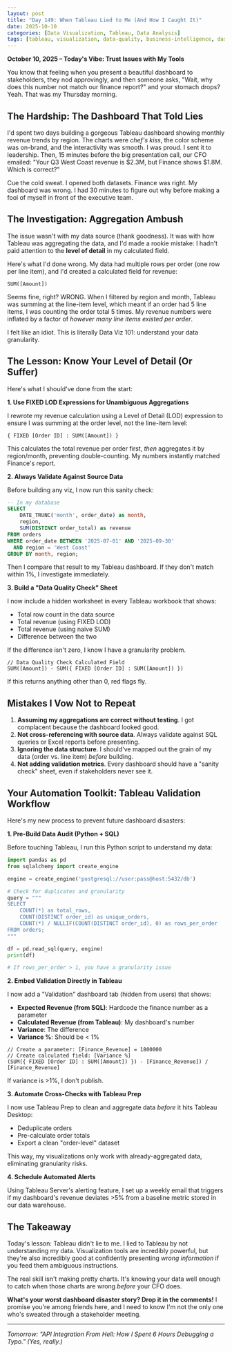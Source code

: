 ```yaml
---
layout: post
title: "Day 149: When Tableau Lied to Me (And How I Caught It)"
date: 2025-10-10
categories: [Data Visualization, Tableau, Data Analysis]
tags: [tableau, visualization, data-quality, business-intelligence, dashboard]
---
```


**October 10, 2025 – Today's Vibe: Trust Issues with My Tools**

You know that feeling when you present a beautiful dashboard to stakeholders, they nod approvingly, and then someone asks, "Wait, why does this number not match our finance report?" and your stomach drops? Yeah. That was my Thursday morning.

## The Hardship: The Dashboard That Told Lies

I'd spent two days building a gorgeous Tableau dashboard showing monthly revenue trends by region. The charts were *chef's kiss*, the color scheme was on-brand, and the interactivity was smooth. I was proud. I sent it to leadership. Then, 15 minutes before the big presentation call, our CFO emailed: "Your Q3 West Coast revenue is $2.3M, but Finance shows $1.8M. Which is correct?"

Cue the cold sweat. I opened both datasets. Finance was right. My dashboard was wrong. I had 30 minutes to figure out why before making a fool of myself in front of the executive team.

## The Investigation: Aggregation Ambush

The issue wasn't with my data source (thank goodness). It was with how Tableau was aggregating the data, and I'd made a rookie mistake: I hadn't paid attention to the **level of detail** in my calculated field.

Here's what I'd done wrong. My data had multiple rows per order (one row per line item), and I'd created a calculated field for revenue:

```
SUM([Amount])
```

Seems fine, right? WRONG. When I filtered by region and month, Tableau was summing at the line-item level, which meant if an order had 5 line items, I was counting the order total 5 times. My revenue numbers were inflated by a factor of *however many line items existed per order*.

I felt like an idiot. This is literally Data Viz 101: understand your data granularity.

## The Lesson: Know Your Level of Detail (Or Suffer)

Here's what I should've done from the start:

**1. Use FIXED LOD Expressions for Unambiguous Aggregations**

I rewrote my revenue calculation using a Level of Detail (LOD) expression to ensure I was summing at the order level, not the line-item level:

```
{ FIXED [Order ID] : SUM([Amount]) }
```

This calculates the total revenue per order first, *then* aggregates it by region/month, preventing double-counting. My numbers instantly matched Finance's report.

**2. Always Validate Against Source Data**

Before building any viz, I now run this sanity check:

```sql
-- In my database
SELECT 
    DATE_TRUNC('month', order_date) as month,
    region,
    SUM(DISTINCT order_total) as revenue
FROM orders
WHERE order_date BETWEEN '2025-07-01' AND '2025-09-30'
  AND region = 'West Coast'
GROUP BY month, region;
```

Then I compare that result to my Tableau dashboard. If they don't match within 1%, I investigate immediately.

**3. Build a "Data Quality Check" Sheet**

I now include a hidden worksheet in every Tableau workbook that shows:
- Total row count in the data source
- Total revenue (using FIXED LOD)
- Total revenue (using naive SUM) 
- Difference between the two

If the difference isn't zero, I know I have a granularity problem.

```
// Data Quality Check Calculated Field
SUM([Amount]) - SUM({ FIXED [Order ID] : SUM([Amount]) })
```

If this returns anything other than 0, red flags fly.

## Mistakes I Vow Not to Repeat

1. **Assuming my aggregations are correct without testing**. I got complacent because the dashboard looked good.
2. **Not cross-referencing with source data**. Always validate against SQL queries or Excel reports before presenting.
3. **Ignoring the data structure**. I should've mapped out the grain of my data (order vs. line item) *before* building.
4. **Not adding validation metrics**. Every dashboard should have a "sanity check" sheet, even if stakeholders never see it.

## Your Automation Toolkit: Tableau Validation Workflow

Here's my new process to prevent future dashboard disasters:

**1. Pre-Build Data Audit (Python + SQL)**

Before touching Tableau, I run this Python script to understand my data:

```python
import pandas as pd
from sqlalchemy import create_engine

engine = create_engine('postgresql://user:pass@host:5432/db')

# Check for duplicates and granularity
query = """
SELECT 
    COUNT(*) as total_rows,
    COUNT(DISTINCT order_id) as unique_orders,
    COUNT(*) / NULLIF(COUNT(DISTINCT order_id), 0) as rows_per_order
FROM orders;
"""

df = pd.read_sql(query, engine)
print(df)

# If rows_per_order > 1, you have a granularity issue
```

**2. Embed Validation Directly in Tableau**

I now add a "Validation" dashboard tab (hidden from users) that shows:

- **Expected Revenue (from SQL)**: Hardcode the finance number as a parameter
- **Calculated Revenue (from Tableau)**: My dashboard's number
- **Variance**: The difference
- **Variance %**: Should be < 1%

```
// Create a parameter: [Finance_Revenue] = 1800000
// Create calculated field: [Variance %]
(SUM({ FIXED [Order ID] : SUM([Amount]) }) - [Finance_Revenue]) / [Finance_Revenue]
```

If variance is >1%, I don't publish.

**3. Automate Cross-Checks with Tableau Prep**

I now use Tableau Prep to clean and aggregate data *before* it hits Tableau Desktop:

- Deduplicate orders
- Pre-calculate order totals
- Export a clean "order-level" dataset

This way, my visualizations only work with already-aggregated data, eliminating granularity risks.

**4. Schedule Automated Alerts**

Using Tableau Server's alerting feature, I set up a weekly email that triggers if my dashboard's revenue deviates >5% from a baseline metric stored in our data warehouse.

## The Takeaway

Today's lesson: Tableau didn't lie to me. I lied to Tableau by not understanding my data. Visualization tools are incredibly powerful, but they're also incredibly good at confidently presenting *wrong information* if you feed them ambiguous instructions. 

The real skill isn't making pretty charts. It's knowing your data well enough to catch when those charts are wrong *before* your CFO does.

**What's your worst dashboard disaster story? Drop it in the comments!** I promise you're among friends here, and I need to know I'm not the only one who's sweated through a stakeholder meeting.

---

*Tomorrow: "API Integration From Hell: How I Spent 6 Hours Debugging a Typo." (Yes, really.)*
